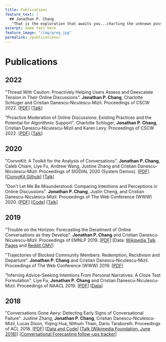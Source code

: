 ```yaml
---
title: Publications
feature_text: |
  ## Jonathan P. Chang
  _"That is the exploration that awaits you...charting the unknown possibilities of existence."_ -- Q, Star Trek: The Next Generation
excerpt: Some text here
feature_image: "/img/greg.jpg"
permalink: /publications/
---
```


# Publications

## 2022

"Thread With Caution: Proactively Helping Users Assess and Deescalate Tension in Their Online Discussions".
**Jonathan P. Chang**, Charlotte Schluger and Cristian Danescu-Niculescu-Mizil.
Proceedings of CSCW 2022. \[[PDF](/papers/thread_with_caution.pdf)\] \[[Talk](https://www.youtube.com/watch?v=QKnUO9t07HA)\]

"Proactive Moderation of Online Discussions: Existing Practices and the Potential for Algorithmic Support".
Charlotte Schluger, **Jonathan P. Chang**, Cristian Danescu-Niculescu-Mizil and Karen Levy.
Proceedings of CSCW 2022. \[[PDF](/papers/proactive_moderation.pdf)\] \[[Talk](https://www.youtube.com/watch?v=bVO9J73e4H0)\]


## 2020

"ConvoKit: A Toolkit for the Analysis of Conversations".
**Jonathan P. Chang**, Caleb Chiam, Liye Fu, Andrew Wang, Justine Zhang and Cristian Danescu-Niculescu-Mizil.
Proceedings of SIGDIAL 2020 (System Demos). \[[PDF](/papers/convokit-demo-paper.pdf)\] \[[ConvoKit Github](https://github.com/CornellNLP/Cornell-Conversational-Analysis-Toolkit)\] \[[Talk](https://www.youtube.com/watch?v=nofzyxM4h1k&feature=youtu.be)\]

"Don't Let Me Be Misunderstood: Comparing Intentions and Perceptions in Online Discussions".
**Jonathan P. Chang**, Justin Cheng, and Cristian Danescu-Niculescu-Mizil.
Proceedings of The Web Conference (WWW) 2020. \[[PDF](/papers/misunderstood.pdf)\] \[[Code](https://github.com/facebookresearch/intentions-perceptions)\] \[[Talk](https://youtu.be/eJPuZI3zdjE)\]

## 2019

"Trouble on the Horizon: Forecasting the Derailment of Online Conversations as they Develop".
**Jonathan P. Chang** and Cristian Danescu-Niculescu-Mizil.
Proceedings of EMNLP 2019. \[[PDF](/papers/trouble_on_the_horizon.pdf)\] \[Data: [Wikipedia Talk Pages](https://zissou.infosci.cornell.edu/convokit/documentation/awry.html) and [Reddit CMV](https://zissou.infosci.cornell.edu/convokit/documentation/awry_cmv.html)\]

"Trajectories of Blocked Community Members: Redemption, Recidivism and Departure".
**Jonathan P. Chang** and Cristian Danescu-Niculescu-Mizil.
Proceedings of The Web Conference (WWW) 2019. \[[PDF](/papers/recidivism_online.pdf)\]

"Inferring Advice-Seeking Intentions From Personal Narratives: A Cloze Test Formulation".
Liye Fu, **Jonathan P. Chang** and Cristian Danescu-Niculescu-Mizil.
Proceedings of NAACL 2019. \[[PDF](http://www.cs.cornell.edu/~cristian/Advice-seeking_intentions_files/advice-seeking-intentions.pdf)\] \[[Data](https://github.com/CornellNLP/ASQ)\]

## 2018

"Conversations Gone Awry: Detecting Early Signs of Conversational Failure".
Justine Zhang, **Jonathan P. Chang**, Cristian Danescu-Niculescu-Mizil, Lucas Dixon, Yiqing Hua, Nithum Thain, Dario Taraborelli.
Proceedings of ACL 2018. \[[PDF](/papers/conversations_gone_awry.pdf)\] \[[Data and Code](http://convokit.infosci.cornell.edu)\] \[[Talk (Wikimedia Foundation, June 2018)](https://youtu.be/Q1sSzKKoHB8?t=28s)\] \[[Conversational Forecasting follow-ups tracker](/forecasting)\]
